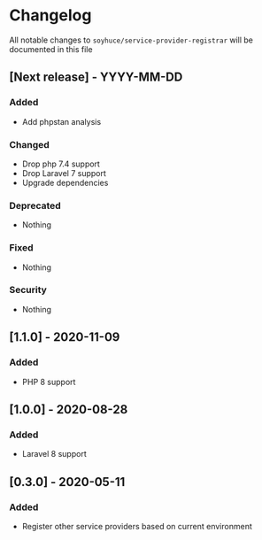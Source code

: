 # Changelog

All notable changes to `soyhuce/service-provider-registrar` will be documented in this file

## [Next release] - YYYY-MM-DD

### Added

- Add phpstan analysis

### Changed

- Drop php 7.4 support
- Drop Laravel 7 support
- Upgrade dependencies

### Deprecated

- Nothing

### Fixed

- Nothing

### Security

- Nothing

## [1.1.0] - 2020-11-09

### Added

- PHP 8 support

## [1.0.0] - 2020-08-28

### Added

- Laravel 8 support

## [0.3.0] - 2020-05-11

### Added

- Register other service providers based on current environment 
